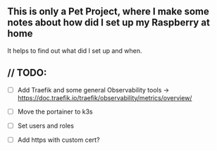 ## This is only a Pet Project, where I make some notes about how did I set up my Raspberry at home
It helps to find out what did I set up and when.

## // TODO:
- [ ] Add Traefik and some general Observability tools -> https://doc.traefik.io/traefik/observability/metrics/overview/

- [ ] Move the portainer to k3s
- [ ] Set users and roles
- [ ] Add https with custom cert?
